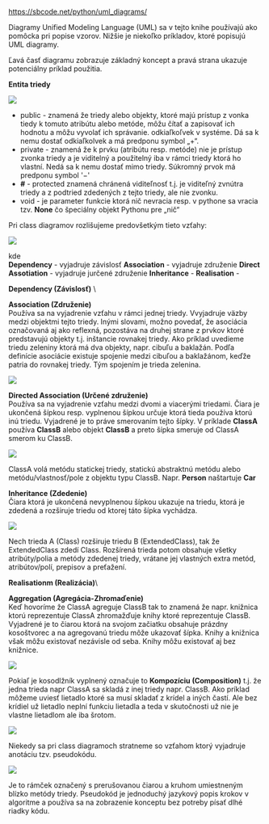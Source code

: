 https://sbcode.net/python/uml_diagrams/

Diagramy Unified Modeling Language (UML) sa v tejto knihe používajú ako pomôcka pri popise vzorov.
Nižšie je niekoľko príkladov, ktoré popisujú UML diagramy.

Ľavá časť diagramu zobrazuje základný koncept a pravá strana ukazuje potenciálny príklad použitia.

**Entita triedy**

![](/basic_uml01.png)

* public - znamená že triedy alebo objekty, ktoré majú prístup z vonka tiedy k tomuto atribútu alebo metóde, môžu čítať a zapisovať ich hodnotu a môžu vyvolať ich správanie. odkiaľkoľvek v systéme. Dá sa k nemu dostať odkiaľkolvek a má predponu symbol „+“.
* private - znamená že k prvku (atribútu resp. metóde) nie je prístup zvonka triedy a je viditelný a použitelný iba v rámci triedy ktorá ho vlastní. Nedá sa k nemu dostať mimo triedy. Súkromný prvok má predponu symbol '−'
* **#** - protected znamená chránená viditeľnosť t.j. je viditeľný zvnútra triedy a z podtried zdedených z tejto triedy, ale nie zvonku.
* void - je parameter funkcie ktorá nič nevracia resp. v pythone sa vracia tzv. **None** čo špeciálny objekt Pythonu pre „nič“

Pri class diagramov rozlišujeme predovšetkým tieto vzťahy:

![](/typy_vztahov01.png)

kde\
**Dependency**  - vyjadruje závislosť
**Association** - vyjadruje združenie
**Direct Assotiation** - vyjadruje jurčené združenie
**Inheritance** - 
**Realisation** - 


**Dependency (Závislosť)** \



**Association (Združenie)** \
Používa sa na vyjadrenie vzťahu v rámci jednej triedy. Vvyjadruje väzby medzi objektmi tejto triedy. Inými slovami, možno povedať, že asociácia označovaná aj ako reflexná, pozostáva na druhej strane z prvkov ktoré predstavujú objekty t.j. inštancie rovnakej triedy. Ako príklad uvedieme triedu zeleniny ktorá má dva objekty, napr. cibuľu a baklažán. Podľa definície asociácie existuje spojenie medzi cibuľou a baklažánom, keďže patria do rovnakej triedy. Tým spojením je trieda zelenina.

![](/basic_uml05.png)

**Directed Association (Určené združenie)**\
Používa sa na vyjadrenie vzťahu medzi dvomi a viacerými triedami. Čiara je ukončená šípkou resp. vyplnenou šípkou  určuje ktorá tieda používa ktorú inú triedu. Vyjadrené je to práve smerovaním tejto šípky. V príklade **ClassA** používa **ClassB** alebo objekt **ClassB** a preto šípka smeruje od ClassA smerom ku ClassB.

![](/basic_uml02.png)

ClassA volá metódu statickej triedy, statickú abstraktnú metódu alebo metódu/vlastnosť/pole z objektu typu ClassB. Napr. **Person** naštartuje **Car**

**Inheritance (Zdedenie)**\
Čiara ktorá je ukončená nevyplnenou šípkou ukazuje na triedu, ktorá je zdedená a rozširuje triedu od ktorej táto šípka vychádza.

![](/basic_uml03.png)

Nech trieda A (Class) rozširuje triedu B (ExtendedClass), tak že ExtendedClass zdedí Class. Rozšírená trieda potom obsahuje všetky atribúty/polia a metódy zdedenej triedy, vrátane jej vlastných extra metód, atribútov/polí, prepisov a preťažení.


**Realisationm (Realizácia)**\ 

 
**Aggregation (Agregácia-Zhromaďenie)**\
Keď hovoríme že ClassA agreguje ClassB tak to znamená že napr. knižnica ktorú reprezentuje ClassA zhromažďuje knihy ktoré reprezentuje ClassB. Vyjadrené je to čiarou ktorá na svojom začiatku obsahuje prázdny kosoštvorec a na agregovanú triedu môže ukazovať šípka. Knihy a knižnica však môžu existovať nezávisle od seba. Knihy môžu existovať aj bez knižnice.

![](/basic_uml06.png)

Pokiaľ je kosodlžník vyplnený označuje to **Kompozíciu (Composition)** t.j. že jedna trieda napr ClassA sa skladá z inej triedy napr. ClassB. Ako príklad môžeme uviesť lietadlo ktoré sa musí skladať z krídel a iných častí. Ale bez krídiel už lietadlo neplní funkciu lietadla a teda v skutočnosti už nie je vlastne lietadlom ale iba šrotom.

![](/basic_uml07.png)

Niekedy sa pri class diagramoch stratneme so vzťahom ktorý vyjadruje anotáciu tzv. pseudokódu.

![](/basic_uml08.png)

Je to rámček označený s prerušovanou čiarou a kruhom umiestneným blízko metódy triedy. Pseudokód je jednoduchý jazykový popis krokov v algoritme a používa sa na zobrazenie konceptu bez potreby písať dlhé riadky kódu.
